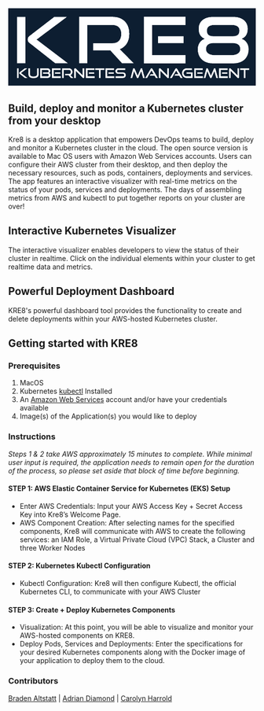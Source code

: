 ![KRE8](src/client/styles/assets/images/Kre8LogoDark.png)

## Build, deploy and monitor a Kubernetes cluster from your desktop

Kre8 is a desktop application that empowers DevOps teams to build, deploy and monitor a Kubernetes cluster in the cloud. The open source version is available to Mac OS users with Amazon Web Services accounts. Users can configure their AWS cluster from their desktop, and then deploy the necessary resources, such as pods, containers, deployments and services. The app features an interactive visualizer with real-time metrics on the status of your pods, services and deployments. The days of assembling metrics from AWS and kubectl to put together reports on your cluster are over! 

## Interactive Kubernetes Visualizer
The interactive visualizer enables developers to view the status of their cluster in realtime. Click on the individual elements within your cluster to get realtime data and metrics.

## Powerful Deployment Dashboard
KRE8's powerful dashboard tool provides the functionality to create and delete deployments within your AWS-hosted Kubernetes cluster.

## Getting started with KRE8

### Prerequisites
  1. MacOS
  2. Kubernetes [kubectl](https://kubernetes.io/docs/tasks/tools/install-kubectl/) Installed
  3. An [Amazon Web Services](https://aws.amazon.com) account and/or have your credentials available
  4. Image(s) of the Application(s) you would like to deploy

### Instructions

*Steps 1 & 2 take AWS approximately 15 minutes to complete. While minimal user input is required, the application needs to remain open for the duration of the process, so please set aside that block of time before beginning.*

#### STEP 1: AWS Elastic Container Service for Kubernetes (EKS) Setup
- Enter AWS Credentials: Input your AWS Access Key + Secret Access Key into Kre8’s Welcome Page.
- AWS Component Creation: After selecting names for the specified components, Kre8 will communicate with AWS to create the following services: an IAM Role, a Virtual Private Cloud (VPC) Stack, a Cluster and three Worker Nodes

#### STEP 2: Kubernetes Kubectl Configuration
- Kubectl Configuration: Kre8 will then configure Kubectl, the official Kubernetes CLI, to communicate with your AWS Cluster

#### STEP 3: Create + Deploy Kubernetes Components
- Visualization: At this point, you will be able to visualize and monitor your AWS-hosted components on KRE8.
- Deploy Pods, Services and Deployments: Enter the specifications for your desired Kubernetes components along with the Docker image of your application to deploy them to the cloud.

### Contributors
[Braden Altstatt](https://github.com/bradenaa) | [Adrian Diamond](https://github.com/AdrianDiamond13) | [Carolyn Harrold](https://github.com/jinihendrix) 
